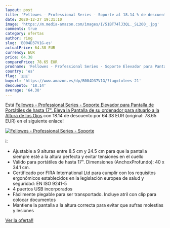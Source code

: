 ```yaml
---
layout: post
title: 'Fellowes - Professional Series - Soporte al 18.14 % de descuento'
date: 2020-12-27 19:31:10
image: 'https://m.media-amazon.com/images/I/51BT74lJ3QL._SL200_.jpg'
comments: true
category: ofertas
author: ring
slug: 'B004D37V1G-es'
actualPrice: 64.38 EUR
currency: EUR
price: 64.38
comparePrice: 78.65 EUR
prodname: 'Fellowes - Professional Series - Soporte Elevador para Pantalla de Portátiles de hasta 17". Eleva la Pantalla de su ordenador para situarlo a la Altura de los Ojos'
country: 'es'
flag: '🇪🇸'
buyurl: 'https://www.amazon.es/dp/B004D37V1G/?tag=tolees-21'
descuento: '18.14'
average: '64.38'
---
```


Está [Fellowes - Professional Series - Soporte Elevador para Pantalla de Portátiles de hasta 17". Eleva la Pantalla de su ordenador para situarlo a la Altura de los Ojos](https://www.amazon.es/dp/B004D37V1G/?tag=tolees-21) con 18.14 de descuento por 64.38 EUR (original: 78.65 EUR) en el siguiente enlace!

[![Fellowes - Professional Series - Soporte](https://m.media-amazon.com/images/I/51BT74lJ3QL._SL200_.jpg)](https://www.amazon.es/dp/B004D37V1G/?tag=tolees-21)

ℹ️:

- Ajustable a 9 alturas entre 8.5 cm y 24.5 cm para que la pantalla siempre esté a la altura perfecta y evitar tensiones en el cuello
- Válido para portátiles de hasta 17". Dimensiones (AnchoxProfundo): 40 x 34.1 cm.
- Certificado por FIRA International Ltd para cumplir con los requisitos ergonómicos establecidos en la legislación europea de salud y seguridad: EN ISO 9241-5
- 4 puertos USB incorporados
- Fácilmente plegable para ser transportado. Incluye atril con clip para colocar documentos
- Mantiene la pantalla a la altura correcta para evitar que sufras molestias y lesiones

[Ver la oferta!!](https://www.amazon.es/dp/B004D37V1G/?tag=tolees-21)
